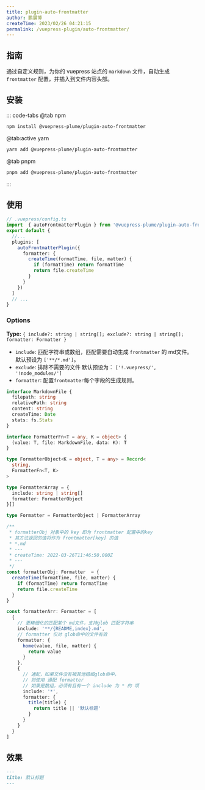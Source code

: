 ```yaml
---
title: plugin-auto-frontmatter
author: 鹏展博
createTime: 2023/02/26 04:21:15
permalink: /vuepress-plugin/auto-frontmatter/
---
```


<Stamps
  :stamps="['nv', { type: 'ndt', label: 'beta downloads', package: '@vuepress-plume/vuepress-plugin-auto-frontmatter' }, 'ndy', 'g']"
  repo="pengzhanbo/vuepress-theme-plume"
  subpath="plugins/plugin-auto-frontmatter"
  package="@vuepress-plume/plugin-auto-frontmatter"
/>


## 指南

通过自定义规则，为你的 vuepress 站点的 `markdown` 文件，自动生成 `frontmatter` 配置，并插入到文件内容头部。

## 安装

::: code-tabs
@tab  npm
``` sh
npm install @vuepress-plume/plugin-auto-frontmatter
```

@tab:active yarn
``` sh
yarn add @vuepress-plume/plugin-auto-frontmatter
```

@tab pnpm
``` sh
pnpm add @vuepress-plume/plugin-auto-frontmatter
```
:::

## 使用

```ts
// .vuepress/config.ts
import  { autoFrontmatterPlugin } from '@vuepress-plume/plugin-auto-frontmatter'
export default {
  //...
  plugins: [
    autoFrontmatterPlugin({
      formatter: {
        createTime(formatTime, file, matter) {
          if (formatTime) return formatTime
          return file.createTime
        }
      }
    })
  ]
  // ...
}
```

### Options

**Type:**  `{ include?: string | string[]; exclude?: string | string[]; formatter: Formatter }`

- `include`:  匹配字符串或数组，匹配需要自动生成 `frontmatter` 的 md文件。 默认预设为 `['**/*.md']`。
- `exclude`:  排除不需要的文件 默认预设为： `['!.vuepress/', '!node_modules/']`
- `formatter`: 配置`frontmatter`每个字段的生成规则。

```ts
interface MarkdownFile {
  filepath: string
  relativePath: string
  content: string
  createTime: Date
  stats: fs.Stats
}

interface FormatterFn<T = any, K = object> {
  (value: T, file: MarkdownFile, data: K): T
}

type FormatterObject<K = object, T = any> = Record<
  string,
  FormatterFn<T, K>
>

type FormatterArray = {
  include: string | string[]
  formatter: FormatterObject
}[]

type Formatter = FormatterObject | FormatterArray

/**
 * formatterObj 对象中的 key 即为 frontmatter 配置中的key
 * 其方法返回的值将作为 frontmatter[key] 的值
 * *.md
 * ---
 * createTime: 2022-03-26T11:46:50.000Z
 * ---
 */
const formatterObj: Formatter  = {
  createTime(formatTime, file, matter) {
    if (formatTime) return formatTime
    return file.createTime
  }
}

const formatterArr: Formatter = [
  {
    // 更精细化的匹配某个 md文件，支持glob 匹配字符串
    include: '**/{README,index}.md',
    // formatter 仅对 glob命中的文件有效
    formatter: {
      home(value, file, matter) {
        return value
      }
    },
    {
      // 通配，如果文件没有被其他精细glob命中，
      // 则使用 通配 formatter
      // 如果是数组，必须有且有一个 include 为 * 的 项
      include: '*',
      formatter: {
        title(title) {
          return title || '默认标题'
        }
      }
    }
  }
]

```


## 效果

```md
---
title: 默认标题
---
```
